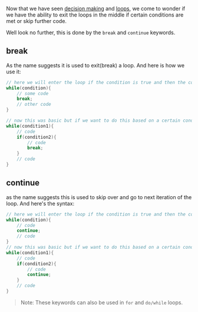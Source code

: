 Now that we have seen [decision making](cf_if_else.md) and [loops](cf_loops.md), we come to wonder if we have the ability to exit the loops in the middle if certain conditions are met or skip further code.

Well look no further, this is done by the `break` and `continue` keywords.
## break
As the name suggests it is used to exit(break) a loop.
And here is how we use it:
```c
// here we will enter the loop if the condition is true and then the code above the break statement will run and then we'll exit the loop.
while(condition){
	// some code
	break;
	// other code
}

// now this was basic but if we want to do this based on a certain condition we write
while(condition1){
	// code
	if(condition2){
		// code
		break;
	}
	// code
}
```

## continue
as the name suggests this is used to skip over and go to next iteration of the loop.
And here's the syntax:
```c
// here we will enter the loop if the condition is true and then the code above the continue statement will run and then we'll skip over the code below and repeat the process.
while(condition){
	// code
	continue;
	// code
}
// now this was basic but if we want to do this based on a certain condition we write
while(condition1){
	// code
	if(condition2){
		// code
		continue;
	}
	// code
}
```

> Note: These keywords can also be used in `for` and `do/while` loops.

